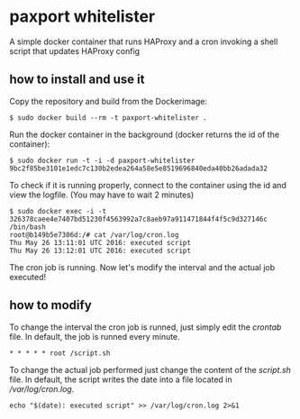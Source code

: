 # paxport whitelister
A simple docker container that runs HAProxy and a cron invoking a shell script that updates HAProxy config

## how to install and use it
Copy the repository and build from the Dockerimage:


`$ sudo docker build --rm -t paxport-whitelister . `


Run the docker container in the background (docker returns the id of the container):


```
$ sudo docker run -t -i -d paxport-whitelister
9bc2f85be3101e1edc7c130b2edea264a58e5e8519696840eda40bb26adada32
```

To check if it is running properly, connect to the container using the id and view the logfile. (You may have to wait 2 minutes)

```
$ sudo docker exec -i -t 326378caee4e7407bd51230f4563992a7c8aeb97a911471844f4f5c9d327146c /bin/bash
root@b149b5e7306d:/# cat /var/log/cron.log
Thu May 26 13:11:01 UTC 2016: executed script
Thu May 26 13:12:01 UTC 2016: executed script
```

The cron job is running. Now let's modify the interval and the actual job executed!


## how to modify
To change the interval the cron job is runned, just simply edit the *crontab* file. In default, the job is runned every minute.


`* * * * * root /script.sh`

To change the actual job performed just change the content of the *script.sh* file. In default, the script writes the date into a file located in */var/log/cron.log*.


`echo "$(date): executed script" >> /var/log/cron.log 2>&1`

